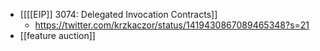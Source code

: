 - [[[[EIP]] 3074: Delegated Invocation Contracts]]
    - https://twitter.com/krzkaczor/status/1419430867089465348?s=21
- [[feature auction]]
